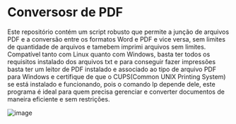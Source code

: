 # Conversosr de PDF

Este repositório contém um script robusto que permite a junção de arquivos PDF e a conversão entre os formatos Word e PDF e vice versa, sem limites de quantidade de arquivos e tamebem imprimi arquivos sem limites. Compatível tanto com Linux quanto com Windows, basta ter todos os requisitos instalado dos arquivos txt e para conseguir fazer impressões basta ter um leitor de PDF instalado e associado ao tipo de arquivo PDF para Windows e certifique de que o CUPS(Common UNIX Printing System) se está instalado e funcionando, pois o comando lp depende dele, este programa é ideal para quem precisa gerenciar e converter documentos de maneira eficiente e sem restrições.


![image](https://github.com/handlersyss/Mega_PDF/assets/169811777/62fb8aca-f8d3-4d16-aa33-9637874cb015)

